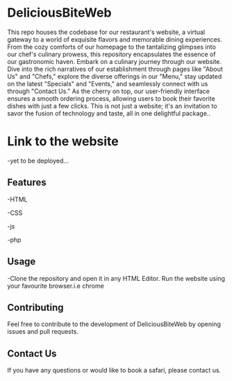 # DeliciousBiteWeb

This repo houses the codebase for our restaurant's website, a virtual gateway to a world of exquisite flavors and memorable dining experiences. From the cozy comforts of our homepage to the tantalizing glimpses into our chef's culinary prowess, this repository encapsulates the essence of our gastronomic haven.
Embark on a culinary journey through our website. Dive into the rich narratives of our establishment through pages like "About Us" and "Chefs," explore the diverse offerings in our "Menu," stay updated on the latest "Specials" and "Events," and seamlessly connect with us through "Contact Us." As the cherry on top, our user-friendly interface ensures a smooth ordering process, allowing users to book their favorite dishes with just a few clicks. This is not just a website; it's an invitation to savor the fusion of technology and taste, all in one delightful package..

# Link to the website
-yet to be deployed...



## Features
-HTML

-CSS

-js

-php

## Usage

-Clone the repository and open it in any HTML Editor. Run the website using your favourite browser.i.e chrome 


## Contributing

Feel free to contribute to the development of DeliciousBiteWeb by opening issues and pull requests.

## Contact Us
If you have any questions or would like to book a safari, please contact us.



